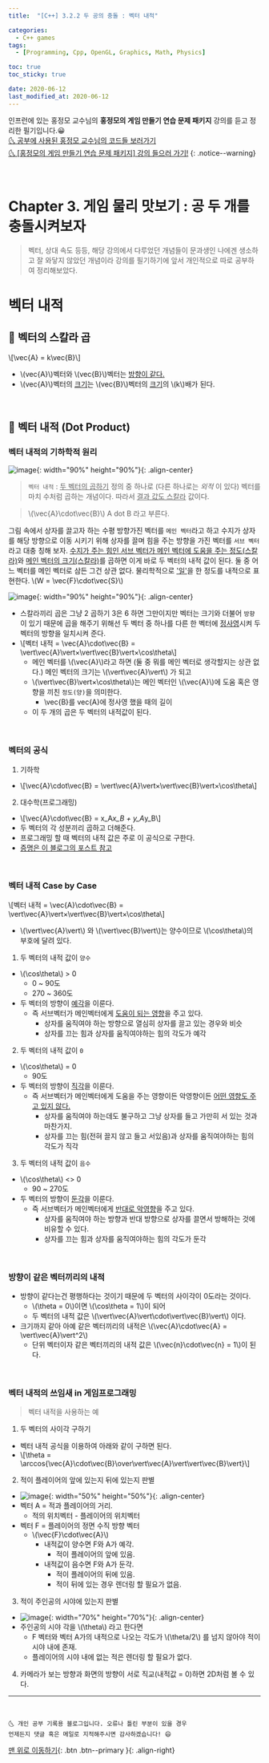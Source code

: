 ```yaml
---
title:  "[C++] 3.2.2 두 공의 충돌 : 벡터 내적" 

categories:
  - C++ games
tags:
  - [Programming, Cpp, OpenGL, Graphics, Math, Physics]

toc: true
toc_sticky: true

date: 2020-06-12
last_modified_at: 2020-06-12
---
```


인프런에 있는 홍정모 교수님의 **홍정모의 게임 만들기 연습 문제 패키지** 강의를 듣고 정리한 필기입니다.😀   
[🌜 공부에 사용된 홍정모 교수님의 코드들 보러가기](https://github.com/jmhong-simulation/GameDevPracticePackage)   
[🌜 [홍정모의 게임 만들기 연습 문제 패키지] 강의 들으러 가기!](https://www.inflearn.com/course/c-2)
{: .notice--warning}

<br>

# Chapter 3. 게임 물리 맛보기 : 공 두 개를 충돌시켜보자

> 벡터, 상대 속도 등등, 해당 강의에서 다루었던 개념들이 문과생인 나에겐 생소하고 잘 와닿지 않았던 개념이라 강의를 필기하기에 앞서 개인적으로 따로 공부하여 정리해보았다.

# 벡터 내적

## 🔔 벡터의 스칼라 곱
\\[\vec{A} = k\vec{B}\\]
- \\(vec{A}\\)벡터와 \\(vec{B}\\)벡터는 <u>방향이 같다.</u>
- \\(vec{A}\\)벡터의 <u>크기</u>는 \\(vec{B}\\)벡터의 <u>크기</u>의 \\(k\\)배가 된다.

<br>

## 🔔 벡터 내적 (Dot Product)

### 벡터 내적의 기하학적 원리 

![image](https://user-images.githubusercontent.com/42318591/85204057-cf98b780-b34c-11ea-890a-c7830197aaff.png){: width="90%" height="90%"}{: .align-center}

> `벡터 내적` : <u>두 벡터의 곱하기</u> 정의 중 하나로 (다른 하나로는 *외적* 이 있다) 벡터를 마치 수처럼 곱하는 개념이다. 따라서 <u>결과 값도 스칼라</u> 값이다.

> \\(\vec{A}\cdot\vec{B}\\) A dot B 라고 부른다. 

그림 속에서 상자를 끌고자 하는 수평 방향가진 벡터를 `메인 벡터`라고 하고 수지가 상자를 해당 방향으로 이동 시키기 위해 상자를 끌며 힘을 주는 방향을 가진 벡터를 `서브 벡터`라고 대충 칭해 보자. <u>수지가 주는 힘인 서브 벡터가 메인 벡터에 도움을 주는 정도(스칼라)</u>와 <u>메인 벡터의 크기(스칼라)</u>를 곱하면 이게 바로 두 벡터의 내적 값이 된다. 둘 중 어느 벡터를 메인 벡터로 삼든 그건 상관 없다. 물리학적으로 <u>'일'</u>을 한 정도를 내적으로 표현한다. \\(W = \vec{F}\cdot\vec{S}\\) 

![image](https://user-images.githubusercontent.com/42318591/85204758-9b73c580-b351-11ea-99ee-3eccd28dc25d.png){: width="90%" height="90%"}{: .align-center}


- 스칼라끼리 곱은 그냥 2 곱하기 3은 6 하면 그만이지만 벡터는 크기와 더불어 `방향`이 있기 때문에 곱을 해주기 위해선 두 벡터 중 하나를 다른 한 벡터에 <u>정사영</u>시켜 두 벡터의 방향을 일치시켜 준다.
- \\[벡터 내적 = \vec{A}\cdot\vec{B} = \vert\vec{A}\vert×\vert\vec{B}\vert×\cos\theta\\]
  - 메인 벡터를 \\(\vec{A}\\)라고 하면 (둘 중 뭐를 메인 벡터로 생각할지는 상관 없다.) 메인 벡터의 크기는 \\(\vert\vec{A}\vert\\) 가 되고 
  - \\(\vert\vec{B}\vert×\cos\theta\\)는 메인 벡터인 \\(\vec{A}\\)에 도움 혹은 영향을 끼친 `정도(양)`을 의미한다. 
    - \vec{B}를 vec{A}에 정사영 했을 때의 길이
  - 이 두 개의 곱은 두 벡터의 내적값이 된다. 

<br>

### 벡터의 공식 

1. 기하학
  - \\[\vec{A}\cdot\vec{B} = \vert\vec{A}\vert×\vert\vec{B}\vert×\cos\theta\\]
2. 대수학(프로그래밍)
  - \\[\vec{A}\cdot\vec{B} = x_A*x_B + y_A*y_B\\]
  - 두 벡터의 각 성분끼리 곱하고 더해준다.
  - 프로그래밍 할 때 벡터의 내적 값은 주로 이 공식으로 구한다.
  - [증명은 이 블로그의 포스트 참고](https://blog.naver.com/at3650/40202767942) 

<br>

### 벡터 내적 Case by Case

\\[벡터 내적 = \vec{A}\cdot\vec{B} = \vert\vec{A}\vert×\vert\vec{B}\vert×\cos\theta\\]

- \\(\vert\vec{A}\vert\\) 와 \\(\vert\vec{B}\vert\\)는 양수이므로 \\(\cos\theta\\)의 부호에 달려 있다.

1. 두 벡터의 내적 값이 `양수`
  - \\(\cos\theta\\) > 0
    - 0 ~ 90도
    - 270 ~ 360도
  - 두 벡터의 방향이 <u>예각</u>을 이룬다.
    - 즉 서브벡터가 메인벡터에게 <u>도움이 되는 영향</u>을 주고 있다.
      - 상자를 움직여야 하는 방향으로 열심히 상자를 끌고 있는 경우와 비슷
      - 상자를 끄는 힘과 상자를 움직여야하는 힘의 각도가 예각
2. 두 벡터의 내적 값이 `0`
  - \\(\cos\theta\\) = 0
    - 90도
  - 두 벡터의 방향이 <u>직각</u>을 이룬다.
    - 즉 서브벡터가 메인벡터에게 도움을 주는 영향이든 악영향이든 <u>어떤 영향도 주고 있지 않다.</u>
      - 상자를 움직여야 하는데도 불구하고 그냥 상자를 들고 가만히 서 있는 것과 마찬가지.
      - 상자를 끄는 힘(전혀 끌지 않고 들고 서있음)과 상자를 움직여야하는 힘의 각도가 직각
3. 두 벡터의 내적 값이 `음수`
  - \\(\cos\theta\\) <> 0
    - 90 ~ 270도
  - 두 벡터의 방향이 <u>둔각</u>을 이룬다.
    - 즉 서브벡터가 메인벡터에게 <u>반대로 악영향</u>을 주고 있다.
      - 상자를 움직여야 하는 방향과 반대 방향으로 상자를 끌면서 방해하는 것에 비유할 수 있다.
      - 상자를 끄는 힘과 상자를 움직여야하는 힘의 각도가 둔각

<br>

### 방향이 같은 벡터끼리의 내적

- 방향이 같다는건 평행하다는 것이기 때문에 두 벡터의 사이각이 0도라는 것이다. 
  - \\(\theta = 0\\)이면 \\(\cos\theta = 1\\)이 되어 
  - 두 벡터의 내적 값은  \\(\vert\vec{A}\vert\cdot\vert\vec{B}\vert\\) 이다.
- 크기까지 같아 아예 같은 벡터끼리의 내적은 \\(\vec{A}\cdot\vec{A} = \vert\vec{A}\vert^2\\)
  - 단위 벡터이자 같은 벡터끼리의 내적 값은 \\(\vec{n}\cdot\vec{n} = 1\\)이 된다.

<br>

### 벡터 내적의 쓰임새 in 게임프로그래밍

> 벡터 내적을 사용하는 예

1. 두 벡터의 사이각 구하기
  - 벡터 내적 공식을 이용하여 아래와 같이 구하면 된다. 
  - \\[\theta = \arccos{\vec{A}\cdot\vec{B}\over\vert\vec{A}\vert\vert\vec{B}\vert}\\]
2. 적이 플레이어의 앞에 있는지 뒤에 있는지 판별
  - ![image](https://user-images.githubusercontent.com/42318591/85206865-ff9d8600-b35f-11ea-91fd-1ca6e5f9c583.png){: width="50%" height="50%"}{: .align-center}
  - 벡터 A = 적과 플레이어의 거리. 
    - 적의 위치벡터 - 플레이어의 위치벡터
  - 벡터 F = 플레이어의 정면 수직 방향 벡터
    - \\(\vec{F}\cdot\vec{A}\\)
        - 내적값이 양수면 F와 A가 예각.
          - 적이 플레이어의 앞에 있음.
        - 내적값이 음수면 F와 A가 둔각.
          - 적이 플레이어의 뒤에 있음.
          - 적이 뒤에 있는 경우 렌더링 할 필요가 없음. 
3. 적이 주인공의 시야에 있는지 판별
  - ![image](https://user-images.githubusercontent.com/42318591/85206952-92d6bb80-b360-11ea-8700-f79761d23d20.png){: width="70%" height="70%"}{: .align-center}
  - 주인공의 시야 각을 \\(\theta\\) 라고 한다면
    - F 벡터와 벡터 A가의 내적으로 나오는 각도가 \\(\theta/2\\) 를 넘지 않아야 적이 시야 내에 존재.
    - 플레이어의 시야 내에 없는 적은 렌더링 할 필요가 없다.
4. 카메라가 보는 방향과 화면의 방향이 서로 직교(내적값 = 0)하면 2D처럼 볼 수 있다. 


***
<br>

    🌜 개인 공부 기록용 블로그입니다. 오류나 틀린 부분이 있을 경우 
    언제든지 댓글 혹은 메일로 지적해주시면 감사하겠습니다! 😄

[맨 위로 이동하기](#){: .btn .btn--primary }{: .align-right}